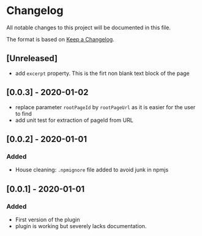# Changelog
All notable changes to this project will be documented in this file.

The format is based on [Keep a Changelog](https://keepachangelog.com/en/1.0.0/).

## [Unreleased]
- add `excerpt` property. This is the firt non blank text block of the page

## [0.0.3] - 2020-01-02
- replace parameter `rootPageId` by `rootPageUrl` as it is easier for the user to find
- add unit test for extraction of pageId from URL

## [0.0.2] - 2020-01-01
### Added
- House cleaning: `.npmignore` file added to avoid junk in npmjs

## [0.0.1] - 2020-01-01
### Added
- First version of the plugin
- plugin is working but severely lacks documentation.

